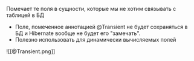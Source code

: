 Помечает те поля в сущности, которые мы не хотим связывать с
таблицей в БД

* Поле, помеченное аннотацией @Transient не будет сохраняться в БД и Hibernate вообще не будет его "замечать".
* Полезно использовать для динамически вычисляемых полей

![[@Transient.png]]
